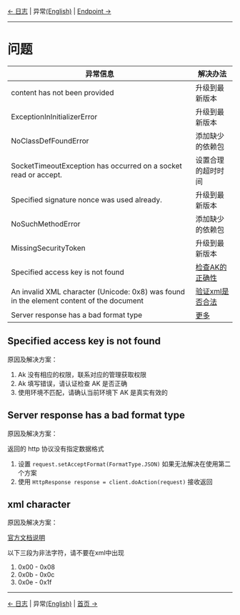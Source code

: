 [← 日志](8-Log-CN.md) | 异常[(English)](9-Exception-EN.md) | [Endpoint →](10-Endpoint-CN.md)
***

# 问题

| 异常信息              |   解决办法       |
|----------------------|------------------|
| content has not been provided     | 升级到最新版本 |
| ExceptionInInitializerError |升级到最新版本|
| NoClassDefFoundError |添加缺少的依赖包|
| SocketTimeoutException has occurred on a socket read or accept. |设置合理的超时时间|
| Specified signature nonce was used already. |升级到最新版本|
| NoSuchMethodError |添加缺少的依赖包|
| MissingSecurityToken | 升级到最新版本 |
| Specified access key is not found |[检查AK的正确性](#Specified-access-key-is-not-found)|
| An invalid XML character (Unicode: 0x8) was found in the element content of the document |[验证xml是否合法](#xml-character)|
| Server response has a bad format type    | [更多](#Server-response-has-a-bad-format-type) |

## Specified access key is not found

原因及解决方案：

 1. Ak 没有相应的权限，联系对应的管理获取权限
 2. Ak 填写错误，请认证检查 AK 是否正确
 3. 使用环境不匹配，请确认当前环境下 AK 是真实有效的
 
## Server response has a bad format type

原因及解决方案：

返回的 http 协议没有指定数据格式

1. 设置 `request.setAcceptFormat(FormatType.JSON)` 如果无法解决在使用第二个方案
2. 使用 `HttpResponse response = client.doAction(request)` 接收返回

## xml character

原因及解决方案：

[官方文档说明](https://www.w3.org/TR/2000/REC-xml-20001006#NT-Char)

以下三段为非法字符，请不要在xml中出现

 1. 0x00 - 0x08
 2. 0x0b - 0x0c
 3. 0x0e - 0x1f



***
[← 日志](8-Log-CN.md) | 异常[(English)](9-Exception-EN.md) | [首页 →](../README-CN.md)
